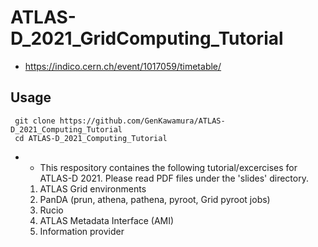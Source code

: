 # ATLAS-D_2021_GridComputing_Tutorial
 * https://indico.cern.ch/event/1017059/timetable/

## Usage

     git clone https://github.com/GenKawamura/ATLAS-D_2021_Computing_Tutorial
     cd ATLAS-D_2021_Computing_Tutorial

* * This respository containes the following tutorial/excercises for ATLAS-D 2021. Please read PDF files under the 'slides' directory.

   1. ATLAS Grid environments
   2. PanDA (prun, athena, pathena, pyroot, Grid pyroot jobs)
   3. Rucio
   4. ATLAS Metadata Interface (AMI)
   5. Information provider
